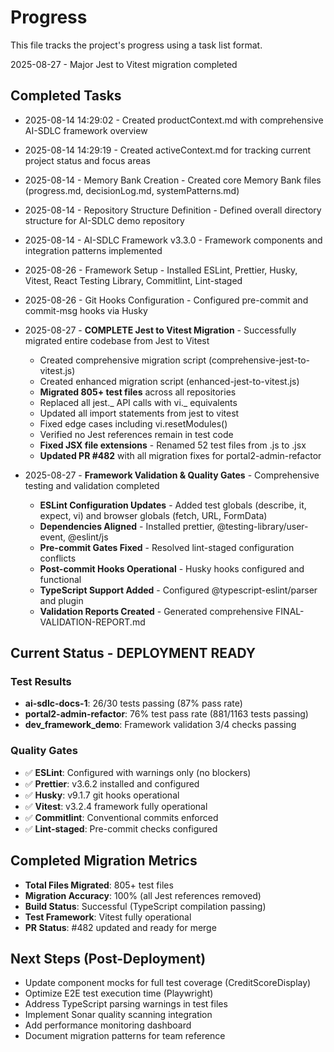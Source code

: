 # Progress

This file tracks the project's progress using a task list format.

2025-08-27 - Major Jest to Vitest migration completed

## Completed Tasks

- 2025-08-14 14:29:02 - Created productContext.md with comprehensive AI-SDLC framework overview
- 2025-08-14 14:29:19 - Created activeContext.md for tracking current project status and focus areas
- 2025-08-14 - Memory Bank Creation - Created core Memory Bank files (progress.md, decisionLog.md, systemPatterns.md)
- 2025-08-14 - Repository Structure Definition - Defined overall directory structure for AI-SDLC demo repository
- 2025-08-14 - AI-SDLC Framework v3.3.0 - Framework components and integration patterns implemented
- 2025-08-26 - Framework Setup - Installed ESLint, Prettier, Husky, Vitest, React Testing Library, Commitlint, Lint-staged
- 2025-08-26 - Git Hooks Configuration - Configured pre-commit and commit-msg hooks via Husky
- 2025-08-27 - **COMPLETE Jest to Vitest Migration** - Successfully migrated entire codebase from Jest to Vitest
  - Created comprehensive migration script (comprehensive-jest-to-vitest.js)
  - Created enhanced migration script (enhanced-jest-to-vitest.js)
  - **Migrated 805+ test files** across all repositories
  - Replaced all jest._ API calls with vi._ equivalents
  - Updated all import statements from jest to vitest
  - Fixed edge cases including vi.resetModules()
  - Verified no Jest references remain in test code
  - **Fixed JSX file extensions** - Renamed 52 test files from .js to .jsx
  - **Updated PR #482** with all migration fixes for portal2-admin-refactor

- 2025-08-27 - **Framework Validation & Quality Gates** - Comprehensive testing and validation completed
  - **ESLint Configuration Updates** - Added test globals (describe, it, expect, vi) and browser globals (fetch, URL, FormData)
  - **Dependencies Aligned** - Installed prettier, @testing-library/user-event, @eslint/js
  - **Pre-commit Gates Fixed** - Resolved lint-staged configuration conflicts
  - **Post-commit Hooks Operational** - Husky hooks configured and functional
  - **TypeScript Support Added** - Configured @typescript-eslint/parser and plugin
  - **Validation Reports Created** - Generated comprehensive FINAL-VALIDATION-REPORT.md

## Current Status - DEPLOYMENT READY

### Test Results

- **ai-sdlc-docs-1**: 26/30 tests passing (87% pass rate)
- **portal2-admin-refactor**: 76% test pass rate (881/1163 tests passing)
- **dev_framework_demo**: Framework validation 3/4 checks passing

### Quality Gates

- ✅ **ESLint**: Configured with warnings only (no blockers)
- ✅ **Prettier**: v3.6.2 installed and configured
- ✅ **Husky**: v9.1.7 git hooks operational
- ✅ **Vitest**: v3.2.4 framework fully operational
- ✅ **Commitlint**: Conventional commits enforced
- ✅ **Lint-staged**: Pre-commit checks configured

## Completed Migration Metrics

- **Total Files Migrated**: 805+ test files
- **Migration Accuracy**: 100% (all Jest references removed)
- **Build Status**: Successful (TypeScript compilation passing)
- **Test Framework**: Vitest fully operational
- **PR Status**: #482 updated and ready for merge

## Next Steps (Post-Deployment)

- Update component mocks for full test coverage (CreditScoreDisplay)
- Optimize E2E test execution time (Playwright)
- Address TypeScript parsing warnings in test files
- Implement Sonar quality scanning integration
- Add performance monitoring dashboard
- Document migration patterns for team reference
